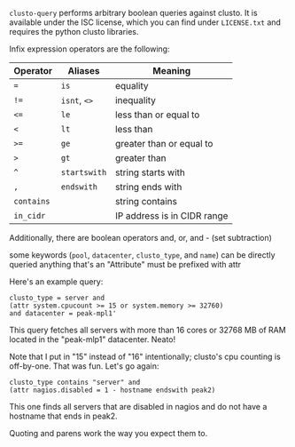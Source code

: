 `clusto-query` performs arbitrary boolean queries against clusto. It is available under the
ISC license, which you can find under `LICENSE.txt` and requires the python clusto libraries.

Infix expression operators are the following:

| Operator | Aliases | Meaning     |
|----------|---------| ------------|
| `=`      | `is` | equality    |
| `!=`     | `isnt`, `<>` | inequality  |
| `<=` | `le` | less than or equal to |
| `<` | `lt` | less than |
| `>=` | `ge` | greater than or equal to |
| `>` | `gt` | greater than |
| `^` | `startswith` | string starts with |
| `,` | `endswith` | string ends with |
| `contains` | | string contains |
| `in_cidr` | | IP address is in CIDR range |

Additionally, there are boolean operators and, or, and - (set subtraction)

some keywords (`pool`, `datacenter`, `clusto_type`, and `name`) can be directly queried
anything that's an "Attribute" must be prefixed with attr

Here's an example query:

    clusto_type = server and
    (attr system.cpucount >= 15 or system.memory >= 32760)
    and datacenter = peak-mpl1'

This query fetches all servers with more than 16 cores or 32768 MB of RAM
located in the "peak-mlp1" datacenter. Neato!

Note that I put in "15" instead of "16" intentionally; clusto's cpu counting
is off-by-one. That was fun. Let's go again:

    clusto_type contains "server" and
    (attr nagios.disabled = 1 - hostname endswith peak2)

This one finds all servers that are disabled in nagios and do not have a
hostname that ends in peak2.

Quoting and parens work the way you expect them to.
